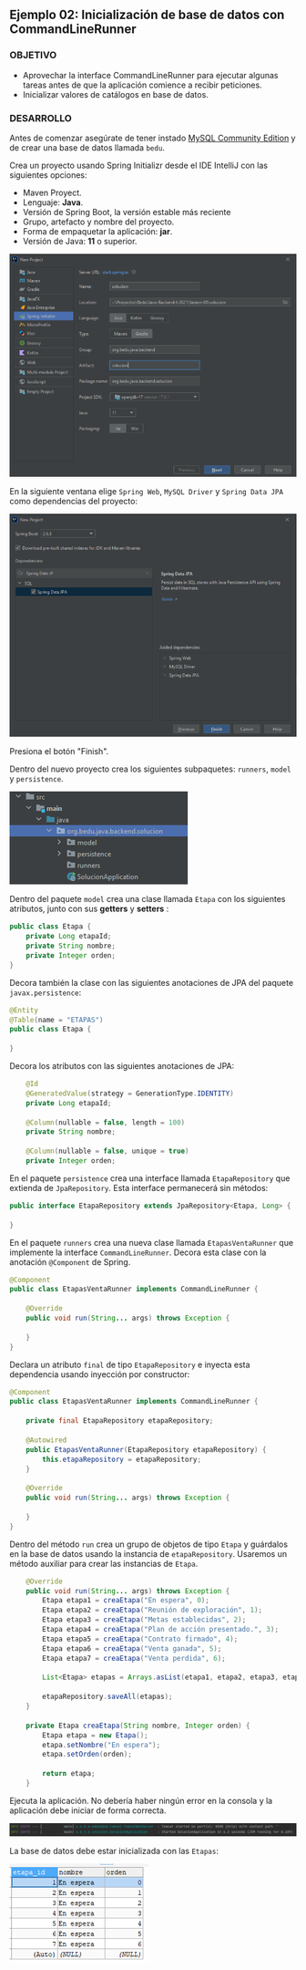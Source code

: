 ## Ejemplo 02: Inicialización de base de datos con CommandLineRunner 

### OBJETIVO

- Aprovechar la interface CommandLineRunner para ejecutar algunas tareas antes de que la aplicación comience a recibir peticiones.
- Inicializar valores de catálogos en base de datos.


### DESARROLLO

Antes de comenzar asegúrate de tener instado [MySQL Community Edition](https://www.mysql.com/products/community/) y de crear una base de datos llamada `bedu`.

Crea un proyecto usando Spring Initializr desde el IDE IntelliJ con las siguientes opciones:

  - Maven Proyect.
  - Lenguaje: **Java**.
  - Versión de Spring Boot, la versión estable más reciente
  - Grupo, artefacto y nombre del proyecto.
  - Forma de empaquetar la aplicación: **jar**.
  - Versión de Java: **11** o superior.

![](img/img_01.png)

En la siguiente ventana elige `Spring Web`, `MySQL Driver` y `Spring Data JPA` como dependencias del proyecto:

![imagen](img/img_02.png)

Presiona el botón "Finish".

Dentro del nuevo proyecto crea los siguientes subpaquetes: `runners`, `model` y `persistence`.

![](img/img_03.png)

Dentro del paquete `model` crea una clase llamada `Etapa` con los siguientes atributos, junto con sus **getters** y **setters** :

```java
public class Etapa {
    private Long etapaId;
    private String nombre;
    private Integer orden;
}
```

Decora también la clase con las siguientes anotaciones de JPA del paquete `javax.persistence`:

```java
@Entity
@Table(name = "ETAPAS")
public class Etapa {

}
```

Decora los atributos con las siguientes anotaciones de JPA:

```java
    @Id
    @GeneratedValue(strategy = GenerationType.IDENTITY)
    private Long etapaId;

    @Column(nullable = false, length = 100)
    private String nombre;

    @Column(nullable = false, unique = true)
    private Integer orden;
```

En el paquete `persistence` crea una interface llamada `EtapaRepository` que extienda de `JpaRepository`. Esta interface permanecerá sin métodos:

```java
public interface EtapaRepository extends JpaRepository<Etapa, Long> {

}
```

En el paquete `runners` crea una nueva clase llamada `EtapasVentaRunner` que implemente la interface `CommandLineRunner`. Decora esta clase con la anotación `@Component` de Spring.

```java
@Component
public class EtapasVentaRunner implements CommandLineRunner {

    @Override
    public void run(String... args) throws Exception {
    
    }
}
```

Declara un atributo `final` de tipo `EtapaRepository` e inyecta esta dependencia usando inyección por constructor:

```java
@Component
public class EtapasVentaRunner implements CommandLineRunner {

    private final EtapaRepository etapaRepository;

    @Autowired
    public EtapasVentaRunner(EtapaRepository etapaRepository) {
        this.etapaRepository = etapaRepository;
    }

    @Override
    public void run(String... args) throws Exception {

    }
}
```

Dentro del método `run` crea un grupo de objetos de tipo `Etapa` y guárdalos en la base de datos usando la instancia de `etapaRepository`. Usaremos un método auxiliar para crear las instancias de `Etapa`.

```java
    @Override
    public void run(String... args) throws Exception {
        Etapa etapa1 = creaEtapa("En espera", 0);
        Etapa etapa2 = creaEtapa("Reunión de exploración", 1);
        Etapa etapa3 = creaEtapa("Metas establecidas", 2);
        Etapa etapa4 = creaEtapa("Plan de acción presentado.", 3);
        Etapa etapa5 = creaEtapa("Contrato firmado", 4);
        Etapa etapa6 = creaEtapa("Venta ganada", 5);
        Etapa etapa7 = creaEtapa("Venta perdida", 6);

        List<Etapa> etapas = Arrays.asList(etapa1, etapa2, etapa3, etapa4, etapa5, etapa6, etapa7);

        etapaRepository.saveAll(etapas);
    }

    private Etapa creaEtapa(String nombre, Integer orden) {
        Etapa etapa = new Etapa();
        etapa.setNombre("En espera");
        etapa.setOrden(orden);

        return etapa;
    }
```

Ejecuta la aplicación. No debería haber ningún error en la consola y la aplicación debe iniciar de forma correcta. 

![](img/img_04.png)

La base de datos debe estar inicializada con las `Etapas`:


![](img/img_05.png)